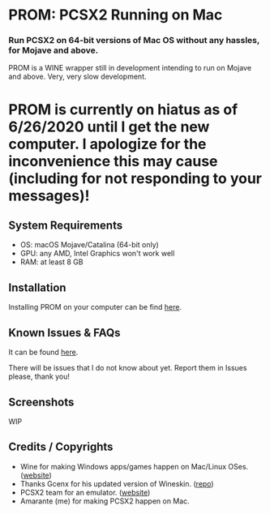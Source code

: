 # PROM: PCSX2 Running on Mac
### Run PCSX2 on 64-bit versions of Mac OS without any hassles, for Mojave and above.

PROM is a WINE wrapper still in development intending to run on Mojave and above. Very, very slow development.

# PROM is currently on hiatus as of 6/26/2020 until I get the new computer. I apologize for the inconvenience this may cause (including for not responding to your messages)!

## System Requirements

- OS: macOS Mojave/Catalina (64-bit only)
- GPU: any AMD, Intel Graphics won't work well
- RAM: at least 8 GB

## Installation
Installing PROM on your computer can be find [here](https://github.com/firelad97/PROM-PCSX2-Running-on-Mac/wiki/Installing-&-Updating).

## Known Issues & FAQs

It can be found [here](https://github.com/firelad97/PROM-PCSX2-Running-on-Mac/wiki/Known-Issues-&-FAQs).

There will be issues that I do not know about yet. Report them in Issues please, thank you!

## Screenshots
WIP

## Credits / Copyrights
- Wine for making Windows apps/games happen on Mac/Linux OSes. ([website](https://www.winehq.org/))
- Thanks Gcenx for his updated version of Wineskin. ([repo](https://github.com/Gcenx/WineskinServer))
- PCSX2 team for an emulator. ([website](https://pcsx2.net/))
- Amarante (me) for making PCSX2 happen on Mac.
